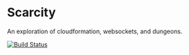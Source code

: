 # Scarcity

An exploration of cloudformation, websockets, and dungeons.

[![Build Status](https://travis-ci.org/AndreasChristianson/scarcity-2.svg?branch=master)](https://travis-ci.org/AndreasChristianson/scarcity-2)